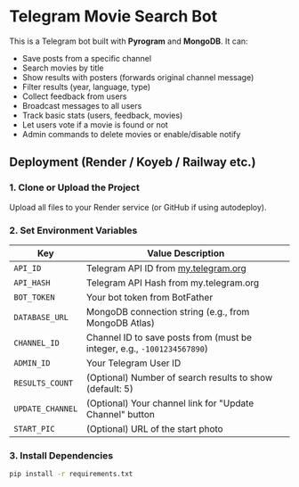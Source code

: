 # Telegram Movie Search Bot

This is a Telegram bot built with **Pyrogram** and **MongoDB**. It can:

- Save posts from a specific channel
- Search movies by title
- Show results with posters (forwards original channel message)
- Filter results (year, language, type)
- Collect feedback from users
- Broadcast messages to all users
- Track basic stats (users, feedback, movies)
- Let users vote if a movie is found or not
- Admin commands to delete movies or enable/disable notify

## Deployment (Render / Koyeb / Railway etc.)

### 1. Clone or Upload the Project
Upload all files to your Render service (or GitHub if using autodeploy).

### 2. Set Environment Variables

| Key             | Value Description                      |
|------------------|-----------------------------------------|
| `API_ID`        | Telegram API ID from [my.telegram.org](https://my.telegram.org) |
| `API_HASH`      | Telegram API Hash from my.telegram.org |
| `BOT_TOKEN`     | Your bot token from BotFather           |
| `DATABASE_URL`  | MongoDB connection string (e.g., from MongoDB Atlas) |
| `CHANNEL_ID`    | Channel ID to save posts from (must be integer, e.g., `-1001234567890`) |
| `ADMIN_ID`      | Your Telegram User ID                   |
| `RESULTS_COUNT` | (Optional) Number of search results to show (default: 5) |
| `UPDATE_CHANNEL`| (Optional) Your channel link for "Update Channel" button |
| `START_PIC`     | (Optional) URL of the start photo       |

### 3. Install Dependencies

```bash
pip install -r requirements.txt
